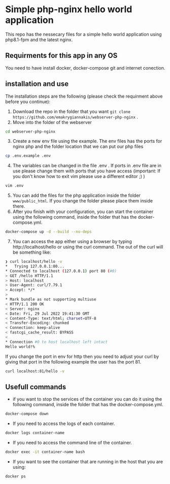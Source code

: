 # Simple php-nginx hello world application

This repo has the nessecary files for a simple hello world application using php8.1-fpm and the latest nginx.


## Requirments for this app in any OS

You need to have install docker, docker-compose git and internet conection.


## installation and use

The installation steps are the following (please check the requirment above before you continue):

1. Download the repo in the folder that you want `git clone https://github.com/emakrygiannakis/webserver-php-nginx` .
2. Move into the folder of the webserver 
```bash
cd webserver-php-nginx
```
3. Create a new env file using the example.
The env files has the ports for nginx php and the folder location that we can put our php files
```bash
cp .env.example .env
```
4. The variables can be changed in the file .env . If ports in .env file are in use please change them with ports that you have access
(important: If you don't know how to exit vim please use a different editor ;) )
```bash
vim .env 
```
5. You can add the files for the php application inside the folder `www/public_html`. If you change the folder please place them inside there.
6. After you finish with your configuration, you can start the container using the following command, inside the folder that has the docker-compose.yml.
```bash
docker-compose up -d --build --no-deps
```
7. You can access the app either using a browser by typing http://localhost/hello or using the curl command. The out of the curl will be something like:
```bash
❯ curl localhost/hello -v
*   Trying 127.0.0.1:80...
* Connected to localhost (127.0.0.1) port 80 (#0)
> GET /hello HTTP/1.1
> Host: localhost
> User-Agent: curl/7.79.1
> Accept: */*
> 
* Mark bundle as not supporting multiuse
< HTTP/1.1 200 OK
< Server: nginx
< Date: Fri, 29 Jul 2022 19:41:30 GMT
< Content-Type: text/html; charset=UTF-8
< Transfer-Encoding: chunked
< Connection: keep-alive
< fastcgi_cache_result: BYPASS
< 
* Connection #0 to host localhost left intact
Hello world!%   
```
If you change the port in env for http then you need to adjust your curl by giving that port in the following example the user has the port 81.
```bash
curl localhost:81/hello -v
```


## Usefull commands
- if you want to stop the services of the container you can do it using the following command, inside the folder that has the docker-compose.yml.
```bash
docker-compose down
```
- If  you need to access the logs of each container.
```bash
docker logs container-name
```
- If  you need to access the command line of the container.
```bash
docker exec -it container-name bash
```
- If you want to see the container that are running in the host that you are using:
```bash
docker ps
```

